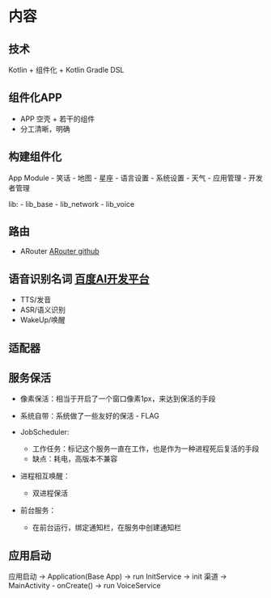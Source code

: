 # 内容

## 技术

Kotlin + 组件化 + Kotlin Gradle DSL

## 组件化APP

* APP 空壳 + 若干的组件
* 分工清晰，明确

## 构建组件化

App
Module
    - 笑话
    - 地图
    - 星座
    - 语言设置
    - 系统设置
    - 天气
    - 应用管理
    - 开发者管理

lib:
    - lib_base
    - lib_network
    - lib_voice
    
## 路由
* ARouter
[ARouter github](https://github.com/alibaba/ARouter)

## 语音识别名词 [百度AI开发平台](http://ai.baidu.com/)
* TTS/发音
* ASR/语义识别
* WakeUp/唤醒


## 适配器

## 服务保活
* 像素保活：相当于开启了一个窗口像素1px，来达到保活的手段
* 系统自带：系统做了一些友好的保活 - FLAG
* JobScheduler:
    * 工作任务：标记这个服务一直在工作，也是作为一种进程死后复活的手段
    * 缺点：耗电，高版本不兼容
* 进程相互唤醒：
    * 双进程保活

* 前台服务：
    * 在前台运行，绑定通知栏，在服务中创建通知栏

## 应用启动
应用启动 -> Application(Base App) -> run InitService -> init 渠道
                                -> MainActivity - onCreate() -> run VoiceService